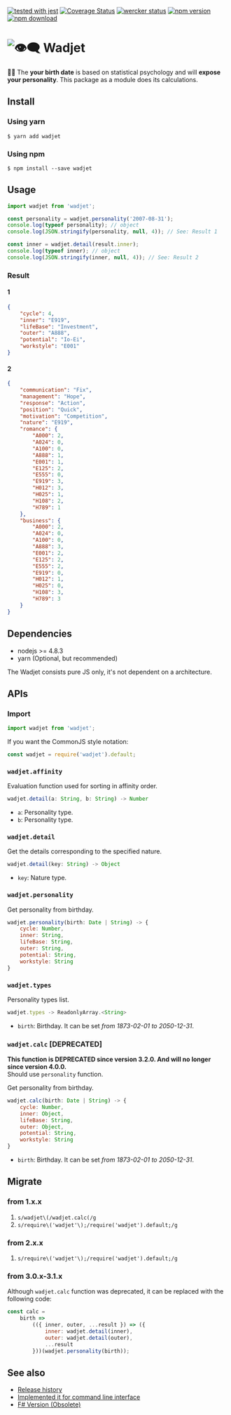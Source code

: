 [![tested with jest](https://img.shields.io/badge/tested_with-jest-99424f.svg)](https://github.com/facebook/jest)
[![Coverage Status](https://coveralls.io/repos/github/danmaq/wadjet/badge.svg?branch=master)](https://coveralls.io/github/danmaq/wadjet?branch=master)
[![wercker status](https://app.wercker.com/status/ad70bac2941458a3fd3f1ed329ff05ee/s/master "wercker status")](https://app.wercker.com/project/byKey/ad70bac2941458a3fd3f1ed329ff05ee)
[![npm version](https://badge.fury.io/js/wadjet.svg)](https://badge.fury.io/js/wadjet)
[![npm download](https://img.shields.io/npm/dm/wadjet.svg?style=flat-square)](https://npmjs.org/package/wadjet)

# ![👁️‍🗨️ Wadjet](https://raw.githubusercontent.com/danmaq/wadjet/images/wadjet.svg?sanitize=true)

🔮🎂 The __your birth date__ is based on statistical psychology and will __expose your personality__.
This package as a module does its calculations.

## Install

### Using yarn

```SH
$ yarn add wadjet
```

### Using npm

```SH
$ npm install --save wadjet
```

## Usage

```JavaScript
import wadjet from 'wadjet';

const personality = wadjet.personality('2007-08-31');
console.log(typeof personality); // object
console.log(JSON.stringify(personality, null, 4)); // See: Result 1

const inner = wadjet.detail(result.inner);
console.log(typeof inner); // object
console.log(JSON.stringify(inner, null, 4)); // See: Result 2
```

### Result

#### 1

```JSON
{
    "cycle": 4,
    "inner": "E919",
    "lifeBase": "Investment",
    "outer": "A888",
    "potential": "Io-Ei",
    "workstyle": "E001"
}
```

#### 2

```JSON
{
    "communication": "Fix",
    "management": "Hope",
    "response": "Action",
    "position": "Quick",
    "motivation": "Competition",
    "nature": "E919",
    "romance": {
        "A000": 2,
        "A024": 0,
        "A100": 0,
        "A888": 1,
        "E001": 1,
        "E125": 2,
        "E555": 0,
        "E919": 3,
        "H012": 3,
        "H025": 1,
        "H108": 2,
        "H789": 1
    },
    "business": {
        "A000": 2,
        "A024": 0,
        "A100": 0,
        "A888": 3,
        "E001": 2,
        "E125": 2,
        "E555": 2,
        "E919": 0,
        "H012": 1,
        "H025": 0,
        "H108": 3,
        "H789": 3
    }
}
```

## Dependencies

* nodejs >= 4.8.3
* yarn (Optional, but recommended)

The Wadjet consists pure JS only, it's not dependent on a architecture.

## APIs

### Import

```JavaScript
import wadjet from 'wadjet';
```

If you want the CommonJS style notation:

```JavaScript
const wadjet = require('wadjet').default;
```

### `wadjet.affinity`

Evaluation function used for sorting in affinity order.

```JavaScript
wadjet.detail(a: String, b: String) -> Number
```

* `a`: Personality type.
* `b`: Personality type.

### `wadjet.detail`

Get the details corresponding to the specified nature.

```JavaScript
wadjet.detail(key: String) -> Object
```

* `key`: Nature type.

### `wadjet.personality`

Get personality from birthday.

```JavaScript
wadjet.personality(birth: Date | String) -> {
    cycle: Number,
    inner: String,
    lifeBase: String,
    outer: String,
    potential: String,
    workstyle: String
}
```

### `wadjet.types`

Personality types list.

```JavaScript
wadjet.types -> ReadonlyArray.<String>
```

* `birth`: Birthday. It can be set _from 1873-02-01 to 2050-12-31_.

### `wadjet.calc` [DEPRECATED]

__This function is DEPRECATED since version 3.2.0. And will no longer since version 4.0.0.__  
Should use `personality` function.

Get personality from birthday.

```JavaScript
wadjet.calc(birth: Date | String) -> {
    cycle: Number,
    inner: Object,
    lifeBase: String,
    outer: Object,
    potential: String,
    workstyle: String
}
```

* `birth`: Birthday. It can be set _from 1873-02-01 to 2050-12-31_.

## Migrate

### from 1.x.x

1. `s/wadjet\(/wadjet.calc(/g`
2. `s/require\('wadjet'\);/require('wadjet').default;/g`

### from 2.x.x

1. `s/require\('wadjet'\);/require('wadjet').default;/g`

### from 3.0.x-3.1.x

Although `wadjet.calc` function was deprecated, it can be replaced with the following code:

```JavaScript
const calc =
    birth =>
        (({ inner, outer, ...result }) => ({
            inner: wadjet.detail(inner),
            outer: wadjet.detail(outer),
            ...result
        }))(wadjet.personality(birth));
```

## See also

* [Release history](https://github.com/danmaq/wadjet/releases)
* [Implemented it for command line interface](https://github.com/danmaq/wadjet-cli)
* [F# Version (Obsolete)](https://github.com/danmaq/birth.fs)
